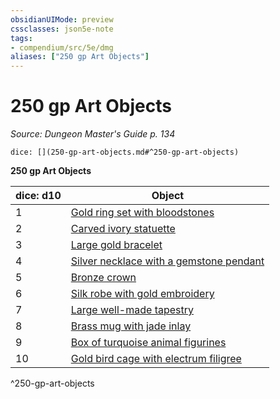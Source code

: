 ```yaml
---
obsidianUIMode: preview
cssclasses: json5e-note
tags:
- compendium/src/5e/dmg
aliases: ["250 gp Art Objects"]
---
```

# 250 gp Art Objects
*Source: Dungeon Master's Guide p. 134* 

`dice: [](250-gp-art-objects.md#^250-gp-art-objects)`

**250 gp Art Objects**

| dice: d10 | Object |
|-----------|--------|
| 1 | [Gold ring set with bloodstones](/3-Mechanics/CLI/items/gold-ring-set-with-bloodstones.md) |
| 2 | [Carved ivory statuette](/3-Mechanics/CLI/items/carved-ivory-statuette.md) |
| 3 | [Large gold bracelet](/3-Mechanics/CLI/items/large-gold-bracelet.md) |
| 4 | [Silver necklace with a gemstone pendant](/3-Mechanics/CLI/items/silver-necklace-with-a-gemstone-pendant.md) |
| 5 | [Bronze crown](/3-Mechanics/CLI/items/bronze-crown.md) |
| 6 | [Silk robe with gold embroidery](/3-Mechanics/CLI/items/silk-robe-with-gold-embroidery.md) |
| 7 | [Large well-made tapestry](/3-Mechanics/CLI/items/large-well-made-tapestry.md) |
| 8 | [Brass mug with jade inlay](/3-Mechanics/CLI/items/brass-mug-with-jade-inlay.md) |
| 9 | [Box of turquoise animal figurines](/3-Mechanics/CLI/items/box-of-turquoise-animal-figurines.md) |
| 10 | [Gold bird cage with electrum filigree](/3-Mechanics/CLI/items/gold-bird-cage-with-electrum-filigree.md) |
^250-gp-art-objects